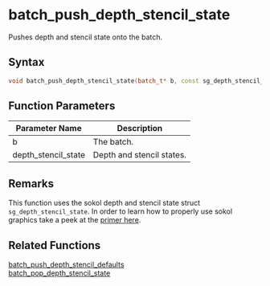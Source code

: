 # batch_push_depth_stencil_state

Pushes depth and stencil state onto the batch.

## Syntax

```cpp
void batch_push_depth_stencil_state(batch_t* b, const sg_depth_stencil_state& depth_stencil_state);
```

## Function Parameters

Parameter Name | Description
--- | ---
b | The batch.
depth_stencil_state | Depth and stencil states.

## Remarks

This function uses the sokol depth and stencil state struct `sg_depth_stencil_state`. In order to learn how to properly use sokol graphics take a peek at the [primer here](https://github.com/RandyGaul/cute_framework/blob/master/doc/graphics/sokol.md).

## Related Functions
 
[batch_push_depth_stencil_defaults](https://github.com/RandyGaul/cute_framework/tree/master/doc/graphics/batch/batch_push_depth_stencil_defaults)  
[batch_pop_depth_stencil_state](https://github.com/RandyGaul/cute_framework/tree/master/doc/graphics/batch/batch_pop_depth_stencil_state)  
